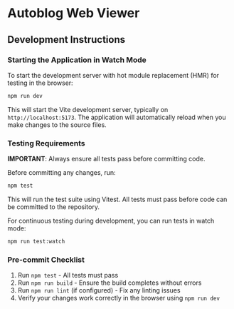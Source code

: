 # Autoblog Web Viewer

## Development Instructions

### Starting the Application in Watch Mode

To start the development server with hot module replacement (HMR) for testing in the browser:

```bash
npm run dev
```

This will start the Vite development server, typically on `http://localhost:5173`. The application will automatically reload when you make changes to the source files.

### Testing Requirements

**IMPORTANT**: Always ensure all tests pass before committing code.

Before committing any changes, run:

```bash
npm test
```

This will run the test suite using Vitest. All tests must pass before code can be committed to the repository.

For continuous testing during development, you can run tests in watch mode:

```bash
npm run test:watch
```

### Pre-commit Checklist

1. Run `npm test` - All tests must pass
2. Run `npm run build` - Ensure the build completes without errors
3. Run `npm run lint` (if configured) - Fix any linting issues
4. Verify your changes work correctly in the browser using `npm run dev`